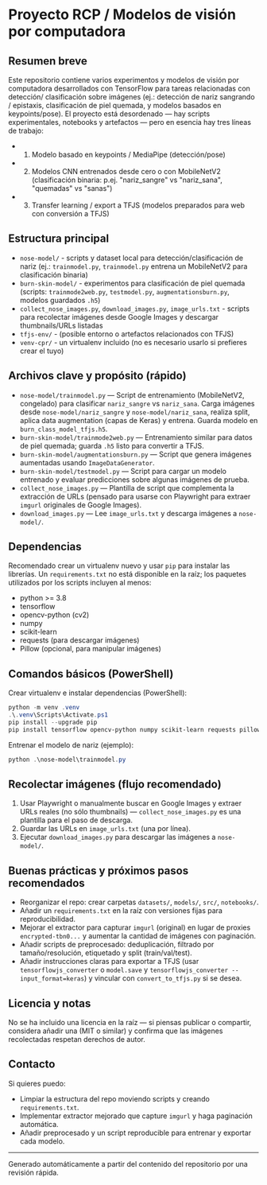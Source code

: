# Proyecto RCP / Modelos de visión por computadora

## Resumen breve

Este repositorio contiene varios experimentos y modelos de visión por computadora desarrollados con TensorFlow para tareas relacionadas con detección/ clasificación sobre imágenes (ej.: detección de nariz sangrando / epistaxis, clasificación de piel quemada, y modelos basados en keypoints/pose). El proyecto está desordenado — hay scripts experimentales, notebooks y artefactos — pero en esencia hay tres líneas de trabajo:

- 1. Modelo basado en keypoints / MediaPipe (detección/pose)
- 2. Modelos CNN entrenados desde cero o con MobileNetV2 (clasificación binaria: p.ej. "nariz_sangre" vs "nariz_sana", "quemadas" vs "sanas")
- 3. Transfer learning / export a TFJS (modelos preparados para web con conversión a TFJS)

## Estructura principal

- `nose-model/` - scripts y dataset local para detección/clasificación de nariz (ej.: `trainmodel.py`, `trainmodel.py` entrena un MobileNetV2 para clasificación binaria)
- `burn-skin-model/` - experimentos para clasificación de piel quemada (scripts: `trainmode2web.py`, `testmodel.py`, `augmentationsburn.py`, modelos guardados `.h5`)
- `collect_nose_images.py`, `download_images.py`, `image_urls.txt` - scripts para recolectar imágenes desde Google Images y descargar thumbnails/URLs listadas
- `tfjs-env/` - (posible entorno o artefactos relacionados con TFJS)
- `venv-cpr/` - un virtualenv incluido (no es necesario usarlo si prefieres crear el tuyo)

## Archivos clave y propósito (rápido)

- `nose-model/trainmodel.py` — Script de entrenamiento (MobileNetV2, congelado) para clasificar `nariz_sangre` vs `nariz_sana`. Carga imágenes desde `nose-model/nariz_sangre` y `nose-model/nariz_sana`, realiza split, aplica data augmentation (capas de Keras) y entrena. Guarda modelo en `burn_class_model_tfjs.h5`.
- `burn-skin-model/trainmode2web.py` — Entrenamiento similar para datos de piel quemada; guarda `.h5` listo para convertir a TFJS.
- `burn-skin-model/augmentationsburn.py` — Script que genera imágenes aumentadas usando `ImageDataGenerator`.
- `burn-skin-model/testmodel.py` — Script para cargar un modelo entrenado y evaluar predicciones sobre algunas imágenes de prueba.
- `collect_nose_images.py` — Plantilla de script que complementa la extracción de URLs (pensado para usarse con Playwright para extraer `imgurl` originales de Google Images).
- `download_images.py` — Lee `image_urls.txt` y descarga imágenes a `nose-model/`.

## Dependencias

Recomendado crear un virtualenv nuevo y usar `pip` para instalar las librerías. Un `requirements.txt` no está disponible en la raíz; los paquetes utilizados por los scripts incluyen al menos:

- python >= 3.8
- tensorflow
- opencv-python (cv2)
- numpy
- scikit-learn
- requests (para descargar imágenes)
- Pillow (opcional, para manipular imágenes)

## Comandos básicos (PowerShell)

Crear virtualenv e instalar dependencias (PowerShell):

```powershell
python -m venv .venv
.\.venv\Scripts\Activate.ps1
pip install --upgrade pip
pip install tensorflow opencv-python numpy scikit-learn requests pillow
```

Entrenar el modelo de nariz (ejemplo):

```powershell
python .\nose-model\trainmodel.py
```

## Recolectar imágenes (flujo recomendado)

1. Usar Playwright o manualmente buscar en Google Images y extraer URLs reales (no sólo thumbnails) — `collect_nose_images.py` es una plantilla para el paso de descarga.
2. Guardar las URLs en `image_urls.txt` (una por línea).
3. Ejecutar `download_images.py` para descargar las imágenes a `nose-model/`.

## Buenas prácticas y próximos pasos recomendados

- Reorganizar el repo: crear carpetas `datasets/`, `models/`, `src/`, `notebooks/`.
- Añadir un `requirements.txt` en la raíz con versiones fijas para reproducibilidad.
- Mejorar el extractor para capturar `imgurl` (original) en lugar de proxies `encrypted-tbn0...` y aumentar la cantidad de imágenes con paginación.
- Añadir scripts de preprocesado: deduplicación, filtrado por tamaño/resolución, etiquetado y split (train/val/test).
- Añadir instrucciones claras para exportar a TFJS (usar `tensorflowjs_converter` o `model.save` y `tensorflowjs_converter --input_format=keras`) y vincular con `convert_to_tfjs.py` si se desea.

## Licencia y notas

No se ha incluido una licencia en la raíz — si piensas publicar o compartir, considera añadir una (MIT o similar) y confirma que las imágenes recolectadas respetan derechos de autor.

## Contacto

Si quieres puedo:

- Limpiar la estructura del repo moviendo scripts y creando `requirements.txt`.
- Implementar extractor mejorado que capture `imgurl` y haga paginación automática.
- Añadir preprocesado y un script reproducible para entrenar y exportar cada modelo.

---

Generado automáticamente a partir del contenido del repositorio por una revisión rápida.
